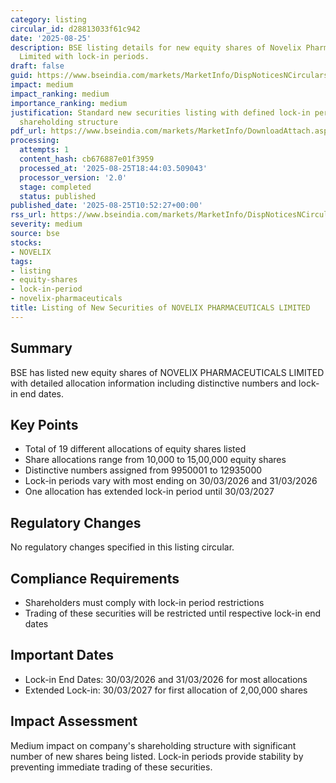 ```yaml
---
category: listing
circular_id: d28813033f61c942
date: '2025-08-25'
description: BSE listing details for new equity shares of Novelix Pharmaceuticals
  Limited with lock-in periods.
draft: false
guid: https://www.bseindia.com/markets/MarketInfo/DispNoticesNCirculars.aspx?Noticeid={E1C44796-15FD-4EA3-B52A-B965D224BBA7}&noticeno=20250825-20&dt=08/25/2025&icount=20&totcount=67&flag=0
impact: medium
impact_ranking: medium
importance_ranking: medium
justification: Standard new securities listing with defined lock-in periods affects
  shareholding structure
pdf_url: https://www.bseindia.com/markets/MarketInfo/DownloadAttach.aspx?id=20250825-20&attachedId=030efed6-309f-4f9c-8907-9aa2c0762108
processing:
  attempts: 1
  content_hash: cb676887e01f3959
  processed_at: '2025-08-25T18:44:03.509043'
  processor_version: '2.0'
  stage: completed
  status: published
published_date: '2025-08-25T10:52:27+00:00'
rss_url: https://www.bseindia.com/markets/MarketInfo/DispNoticesNCirculars.aspx?Noticeid={E1C44796-15FD-4EA3-B52A-B965D224BBA7}&noticeno=20250825-20&dt=08/25/2025&icount=20&totcount=67&flag=0
severity: medium
source: bse
stocks:
- NOVELIX
tags:
- listing
- equity-shares
- lock-in-period
- novelix-pharmaceuticals
title: Listing of New Securities of NOVELIX PHARMACEUTICALS LIMITED
---
```


## Summary

BSE has listed new equity shares of NOVELIX PHARMACEUTICALS LIMITED with detailed allocation information including distinctive numbers and lock-in end dates.

## Key Points

- Total of 19 different allocations of equity shares listed
- Share allocations range from 10,000 to 15,00,000 equity shares
- Distinctive numbers assigned from 9950001 to 12935000
- Lock-in periods vary with most ending on 30/03/2026 and 31/03/2026
- One allocation has extended lock-in period until 30/03/2027

## Regulatory Changes

No regulatory changes specified in this listing circular.

## Compliance Requirements

- Shareholders must comply with lock-in period restrictions
- Trading of these securities will be restricted until respective lock-in end dates

## Important Dates

- Lock-in End Dates: 30/03/2026 and 31/03/2026 for most allocations
- Extended Lock-in: 30/03/2027 for first allocation of 2,00,000 shares

## Impact Assessment

Medium impact on company's shareholding structure with significant number of new shares being listed. Lock-in periods provide stability by preventing immediate trading of these securities.